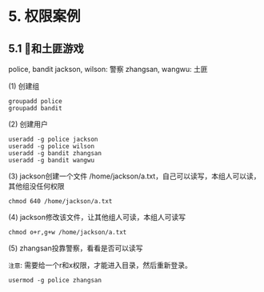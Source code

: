 # 5. 权限案例

## 5.1 👮和土匪游戏


police, bandit
jackson, wilson: 警察
zhangsan, wangwu: 土匪

(1) 创建组
```
groupadd police
groupadd bandit
```
(2) 创建用户
```
useradd -g police jackson
useradd -g police wilson
useradd -g bandit zhangsan
useradd -g bandit wangwu
```
(3) jackson创建一个文件 /home/jackson/a.txt，自己可以读写，本组人可以读，其他组没任何权限
```
chmod 640 /home/jackson/a.txt
```

(4) jackson修改该文件，让其他组人可读，本组人可读写
```
chmod o+r,g+w /home/jackson/a.txt
```

(5) zhangsan投靠警察，看看是否可以读写

`注意`: 需要给一个r和x权限，才能进入目录，然后重新登录。

```
usermod -g police zhangsan
```
